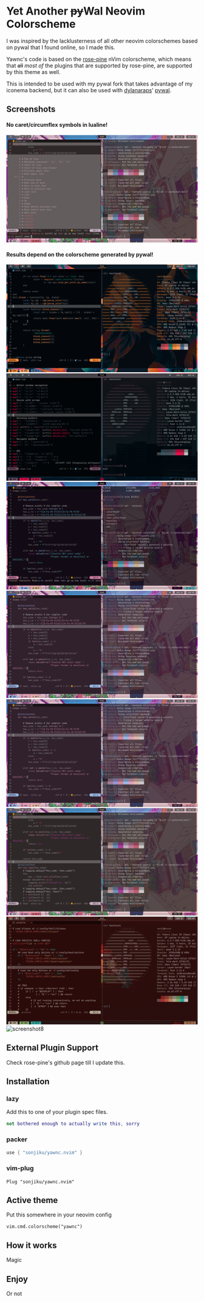 # Yet Another ~~py~~Wal Neovim Colorscheme

I was inspired by the lacklusterness of all other neovim colorschemes based on
pywal that I found online, so I made this.

Yawnc's code is based on the [rose-pine](https://github.com/rose-pine/neovim) nVim
colorscheme, which means that ~~all~~ *most of* the plugins that are supported by rose-pine,
are supported by this theme as well.

This is intended to be used with my pywal fork that takes advantage of my
iconema backend, but it can also be used with
[dylanaraps](https://github.com/dylanaraps)'
[pywal](https://github.com/dylanaraps/pywal).

## Screenshots

#### No caret/circumflex symbols in lualine!
![nocaret](screenshots/nocaret.png)

#### Results depend on the colorscheme generated by pywal!
![screenshot1](screenshots/screenshot1.png)
![screenshot2](screenshots/screenshot2.png)
![screenshot3](screenshots/screenshot3.png)
![screenshot4](screenshots/screenshot4.png)
![screenshot5](screenshots/screenshot5.png)
![screenshot6](screenshots/screenshot6.png)
![screenshot7](screenshots/screenshot7.png)
![screenshot8](screenshots/screenshot8.png)


## External Plugin Support

Check rose-pine's github page till I update this.

## Installation

### lazy
Add this to one of your plugin spec files.
```lua
not bothered enough to actually write this, sorry
```

### packer
```lua
use { "sonjiku/yawnc.nvim" }
```

### vim-plug
```vim
Plug "sonjiku/yawnc.nvim"
```

## Active theme

Put this somewhere in your neovim config
```vim
vim.cmd.colorscheme("yawnc")
```


## How it works

Magic

## Enjoy

Or not
